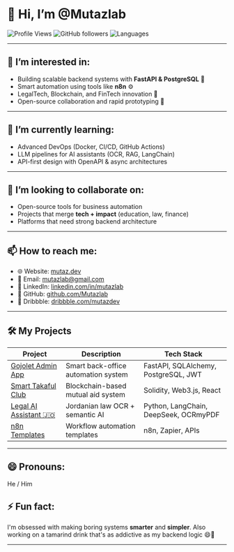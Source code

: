# 👋 Hi, I’m @Mutazlab

![Profile Views](https://komarev.com/ghpvc/?username=Mutazlab&color=orange)
![GitHub followers](https://img.shields.io/github/followers/Mutazlab?style=social)
![Languages](https://img.shields.io/github/languages/top/Mutazlab/gojolet-backend?color=blue)

---

## 👀 I’m interested in:
- Building scalable backend systems with **FastAPI & PostgreSQL** 🧠
- Smart automation using tools like **n8n** ⚙️
- LegalTech, Blockchain, and FinTech innovation 💼
- Open-source collaboration and rapid prototyping 🚀

---

## 🌱 I’m currently learning:
- Advanced DevOps (Docker, CI/CD, GitHub Actions)
- LLM pipelines for AI assistants (OCR, RAG, LangChain)
- API-first design with OpenAPI & async architectures

---

## 💞️ I’m looking to collaborate on:
- Open-source tools for business automation
- Projects that merge **tech + impact** (education, law, finance)
- Platforms that need strong backend architecture

---

## 📫 How to reach me:
- 🌐 Website: [mutaz.dev](https://mutaz.dev)
- 📨 Email: [mutazlab@gmail.com](mailto:mutazlab@gmail.com)
- 💼 LinkedIn: [linkedin.com/in/mutazlab](https://linkedin.com/in/mutazlab)
- 🧠 GitHub: [github.com/Mutazlab](https://github.com/Mutazlab)
- 🎨 Dribbble: [dribbble.com/mutazdev](https://dribbble.com/mutazdev)

---

## 🛠 My Projects
| Project | Description | Tech Stack |
|--------|-------------|------------|
| [Gojolet Admin App](https://github.com/Mutazlab/gojolet-backend) | Smart back-office automation system | FastAPI, SQLAlchemy, PostgreSQL, JWT |
| [Smart Takaful Club](https://github.com/Mutazlab/takaful-chain) | Blockchain-based mutual aid system | Solidity, Web3.js, React |
| [Legal AI Assistant 🇯🇴](https://github.com/Mutazlab/legal-ai-jordan) | Jordanian law OCR + semantic AI | Python, LangChain, DeepSeek, OCRmyPDF |
| [n8n Templates](https://github.com/Mutazlab/n8n-templates) | Workflow automation templates | n8n, Zapier, APIs |

---

## 😄 Pronouns:
He / Him

## ⚡ Fun fact:
I'm obsessed with making boring systems **smarter** and **simpler**. Also working on a tamarind drink that's as addictive as my backend logic 😄🥤

---

<!---
Mutazlab/Mutazlab is a ✨ special ✨ repository because its `README.md` (this file) appears on your GitHub profile.
You can click the Preview link to take a look at your changes.
--->
